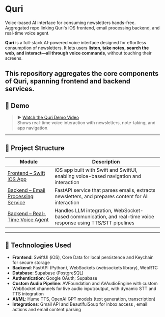 # Quri
Voice-based AI interface for consuming newsletters hands-free. Aggregated repo linking Quri's iOS frontend, email processing backend, and real-time voice agent.


**Quri** is a full-stack AI-powered voice interface designed for effortless consumption of newsletters. It lets users **listen, take notes, search the web, and interact—all through voice commands**, without touching their screens.

This repository aggregates the core components of Quri, spanning frontend and backend services.
---

## 🎥 Demo

> ▶️ [Watch the Quri Demo Video](https://youtu.be/VoiCGiHXJsw)  
Shows real-time voice interaction with newsletters, note-taking, and app navigation.

---

## 🔗 Project Structure

| Module | Description |
|--------|-------------|
| [Frontend – Swift iOS App](https://github.com/Vikhyat05/QuriIOS-Frontend) | iOS app built with Swift and SwiftUI, enabling voice-based navigation and interaction |
| [Backend – Email Processing Service](https://github.com/Vikhyat05/QuriEmailProcessing-Backend) | FastAPI service that parses emails, extracts newsletters, and prepares content for AI interaction |
| [Backend – Real-Time Voice Agent](https://github.com/Vikhyat05/QuriEmailProcessing-Backend) | Handles LLM integration, WebSocket-based communication, and real-time voice response using TTS/STT pipelines | AI Memory Managment 

---


## 🚀 Technologies Used

- **Frontend**: SwiftUI (iOS), Core Data for local persistence and Keychain for secure storage
- **Backend**: FastAPI (Python), WebSockets (websockets library), WebRTC
- **Database**: Supabase (PostgreSQL)
- **Authentication**: Google OAuth; Supabase
- **Custom Audio Pipeline**: AVFoundation and AVAudioEngine with custom WebSocket channels for live audio input/output, with dynamic STT and TTS integration
- **AI/ML**: Hume TTS, OpenAI GPT models (text generation, transcription)
- **Integrations**: Gmail API and BeautifulSoup for inbox access , email actions and email content parsing

